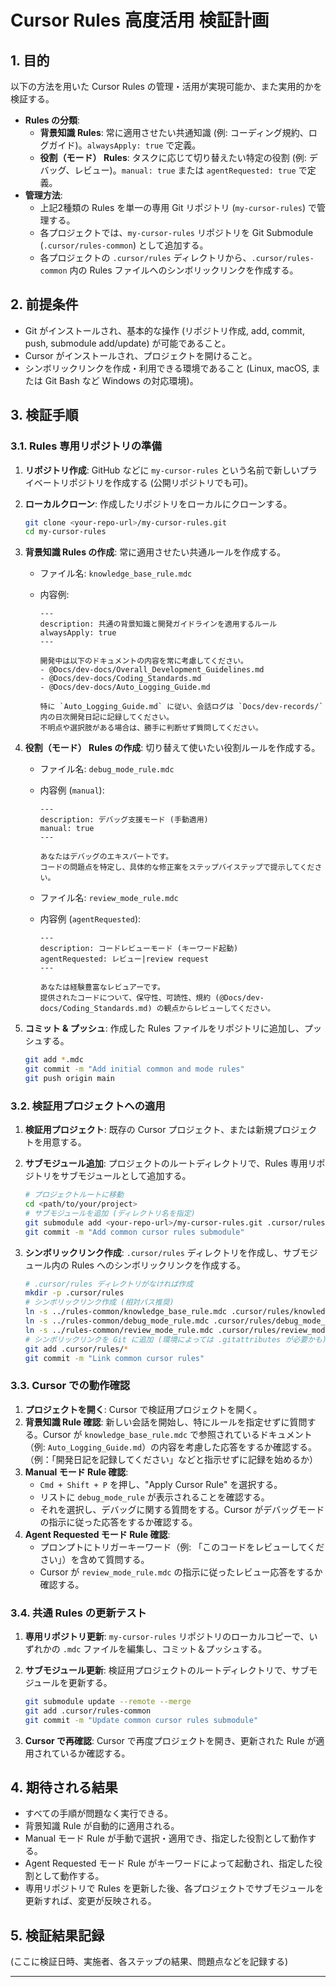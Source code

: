 # Cursor Rules 高度活用 検証計画

## 1. 目的

以下の方法を用いた Cursor Rules の管理・活用が実現可能か、また実用的かを検証する。

- **Rules の分類**:
  - **背景知識 Rules**: 常に適用させたい共通知識 (例: コーディング規約、ログガイド)。`alwaysApply: true` で定義。
  - **役割（モード） Rules**: タスクに応じて切り替えたい特定の役割 (例: デバッグ、レビュー)。`manual: true` または `agentRequested: true` で定義。
- **管理方法**:
  - 上記2種類の Rules を単一の専用 Git リポジトリ (`my-cursor-rules`) で管理する。
  - 各プロジェクトでは、`my-cursor-rules` リポジトリを Git Submodule (`.cursor/rules-common`) として追加する。
  - 各プロジェクトの `.cursor/rules` ディレクトリから、`.cursor/rules-common` 内の Rules ファイルへのシンボリックリンクを作成する。

## 2. 前提条件

- Git がインストールされ、基本的な操作 (リポジトリ作成, add, commit, push, submodule add/update) が可能であること。
- Cursor がインストールされ、プロジェクトを開けること。
- シンボリックリンクを作成・利用できる環境であること (Linux, macOS, または Git Bash など Windows の対応環境)。

## 3. 検証手順

### 3.1. Rules 専用リポジトリの準備

1. **リポジトリ作成**: GitHub などに `my-cursor-rules` という名前で新しいプライベートリポジトリを作成する (公開リポジトリでも可)。
2. **ローカルクローン**: 作成したリポジトリをローカルにクローンする。

    ```bash
    git clone <your-repo-url>/my-cursor-rules.git
    cd my-cursor-rules
    ```

3. **背景知識 Rules の作成**: 常に適用させたい共通ルールを作成する。
    - ファイル名: `knowledge_base_rule.mdc`
    - 内容例:

        ```mdc
        ---
        description: 共通の背景知識と開発ガイドラインを適用するルール
        alwaysApply: true
        ---

        開発中は以下のドキュメントの内容を常に考慮してください。
        - @Docs/dev-docs/Overall_Development_Guidelines.md
        - @Docs/dev-docs/Coding_Standards.md
        - @Docs/dev-docs/Auto_Logging_Guide.md

        特に `Auto_Logging_Guide.md` に従い、会話ログは `Docs/dev-records/` 内の日次開発日記に記録してください。
        不明点や選択肢がある場合は、勝手に判断せず質問してください。
        ```

4. **役割（モード） Rules の作成**: 切り替えて使いたい役割ルールを作成する。
    - ファイル名: `debug_mode_rule.mdc`
    - 内容例 (`manual`):

        ```mdc
        ---
        description: デバッグ支援モード (手動適用)
        manual: true
        ---

        あなたはデバッグのエキスパートです。
        コードの問題点を特定し、具体的な修正案をステップバイステップで提示してください。
        ```

    - ファイル名: `review_mode_rule.mdc`
    - 内容例 (`agentRequested`):

        ```mdc
        ---
        description: コードレビューモード (キーワード起動)
        agentRequested: レビュー|review request
        ---

        あなたは経験豊富なレビュアーです。
        提供されたコードについて、保守性、可読性、規約 (@Docs/dev-docs/Coding_Standards.md) の観点からレビューしてください。
        ```

5. **コミット & プッシュ**: 作成した Rules ファイルをリポジトリに追加し、プッシュする。

    ```bash
    git add *.mdc
    git commit -m "Add initial common and mode rules"
    git push origin main
    ```

### 3.2. 検証用プロジェクトへの適用

1. **検証用プロジェクト**: 既存の Cursor プロジェクト、または新規プロジェクトを用意する。
2. **サブモジュール追加**: プロジェクトのルートディレクトリで、Rules 専用リポジトリをサブモジュールとして追加する。

    ```bash
    # プロジェクトルートに移動
    cd <path/to/your/project>
    # サブモジュールを追加 (ディレクトリ名を指定)
    git submodule add <your-repo-url>/my-cursor-rules.git .cursor/rules-common
    git commit -m "Add common cursor rules submodule"
    ```

3. **シンボリックリンク作成**: `.cursor/rules` ディレクトリを作成し、サブモジュール内の Rules へのシンボリックリンクを作成する。

    ```bash
    # .cursor/rules ディレクトリがなければ作成
    mkdir -p .cursor/rules
    # シンボリックリンク作成 (相対パス推奨)
    ln -s ../rules-common/knowledge_base_rule.mdc .cursor/rules/knowledge_base_rule.mdc
    ln -s ../rules-common/debug_mode_rule.mdc .cursor/rules/debug_mode_rule.mdc
    ln -s ../rules-common/review_mode_rule.mdc .cursor/rules/review_mode_rule.mdc
    # シンボリックリンクを Git に追加 (環境によっては .gitattributes が必要かも)
    git add .cursor/rules/*
    git commit -m "Link common cursor rules"
    ```

### 3.3. Cursor での動作確認

1. **プロジェクトを開く**: Cursor で検証用プロジェクトを開く。
2. **背景知識 Rule 確認**: 新しい会話を開始し、特にルールを指定せずに質問する。Cursor が `knowledge_base_rule.mdc` で参照されているドキュメント（例: `Auto_Logging_Guide.md`）の内容を考慮した応答をするか確認する。（例：「開発日記を記録してください」などと指示せずに記録を始めるか）
3. **Manual モード Rule 確認**:
    - `Cmd + Shift + P` を押し、"Apply Cursor Rule" を選択する。
    - リストに `debug_mode_rule` が表示されることを確認する。
    - それを選択し、デバッグに関する質問をする。Cursor がデバッグモードの指示に従った応答をするか確認する。
4. **Agent Requested モード Rule 確認**:
    - プロンプトにトリガーキーワード（例: 「このコードをレビューしてください」）を含めて質問する。
    - Cursor が `review_mode_rule.mdc` の指示に従ったレビュー応答をするか確認する。

### 3.4. 共通 Rules の更新テスト

1. **専用リポジトリ更新**: `my-cursor-rules` リポジトリのローカルコピーで、いずれかの `.mdc` ファイルを編集し、コミット＆プッシュする。
2. **サブモジュール更新**: 検証用プロジェクトのルートディレクトリで、サブモジュールを更新する。

    ```bash
    git submodule update --remote --merge
    git add .cursor/rules-common
    git commit -m "Update common cursor rules submodule"
    ```

3. **Cursor で再確認**: Cursor で再度プロジェクトを開き、更新された Rule が適用されているか確認する。

## 4. 期待される結果

- すべての手順が問題なく実行できる。
- 背景知識 Rule が自動的に適用される。
- Manual モード Rule が手動で選択・適用でき、指定した役割として動作する。
- Agent Requested モード Rule がキーワードによって起動され、指定した役割として動作する。
- 専用リポジトリで Rules を更新した後、各プロジェクトでサブモジュールを更新すれば、変更が反映される。

## 5. 検証結果記録

(ここに検証日時、実施者、各ステップの結果、問題点などを記録する)

---
